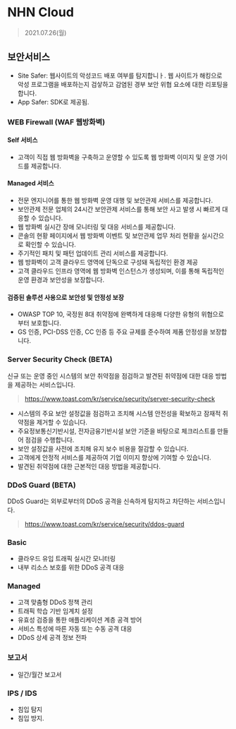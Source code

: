 # NHN Cloud
> 2021.07.26(월)


## 보안서비스 
- Site Safer: 웹사이트의 악성코드 배포 여부를 탐지합니ㅏ. 웹 사이트가 해킹으로 악성 프로그램을 배포하는지 검샇하고 감염된 경부 보안 위협 요소에 대한 리포팅을 합니다. 
- App Safer: SDK로 제공됨.


### WEB Firewall (WAF 웹방화벽)
#### Self 서비스
- 고객이 직접 웹 방화벽을 구축하고 운영할 수 있도록 웹 방화벽 이미지 및 운영 가이드를 제공합니다.
#### Managed 서비스
- 전문 엔지니어를 통한 웹 방화벽 운영 대행 및 보안관제 서비스를 제공합니다.
- 보안관제 전문 업체의 24시간 보안관제 서비스를 통해 보안 사고 발생 시 빠르게 대응할 수 있습니다.
- 웹 방화벽 실시간 장애 모니터링 및 대응 서비스를 제공합니다.
- 콘솔의 현황 페이지에서 웹 방화벽 이벤트 및 보안관제 업무 처리 현황을 실시간으로 확인할 수 있습니다.
- 주기적인 패치 및 패턴 업데이트 관리 서비스를 제공합니다.
- 웹 방화벽이 고객 클라우드 영역에 단독으로 구성돼 독립적인 환경 제공
- 고객 클라우드 인프라 영역에 웹 방화벽 인스턴스가 생성되며, 이를 통해 독립적인 운영 환경과 보안성을 보장합니다.
#### 검증된 솔루션 사용으로 보안성 및 안정성 보장
- OWASP TOP 10, 국정원 8대 취약점에 완벽하게 대응해 다양한 유형의 위협으로부터 보호합니다.
- GS 인증, PCI-DSS 인증, CC 인증 등 주요 규제를 준수하여 제품 안정성을 보장합니다.


### Server Security Check (BETA)
신규 또는 운영 중인 시스템의 보안 취약점을 점검하고 발견된 취약점에 대한 대응 방법을 제공하는 서비스입니다.
> https://www.toast.com/kr/service/security/server-security-check  

- 시스템의 주요 보안 설정값을 점검하고 조치해 시스템 안전성을 확보하고 잠재적 취약점을 제거할 수 있습니다.
- 주요정보통신기반시설, 전자금융기반시설 보안 기준을 바탕으로 체크리스트를 만들어 점검을 수행합니다.
- 보안 설정값을 사전에 조치해 유지 보수 비용을 절감할 수 있습니다.
- 고객에게 안정적 서비스를 제공하여 기업 이미지 향상에 기여할 수 있습니다.
- 발견된 취약점에 대한 근본적인 대응 방법을 제공합니다.


### DDoS Guard (BETA)
DDoS Guard는 외부로부터의 DDoS 공격을 신속하게 탐지하고 차단하는 서비스입니다.
> https://www.toast.com/kr/service/security/ddos-guard

### Basic
- 클라우드 유입 트래픽 실시간 모니터링
- 내부 리소스 보호를 위한 DDoS 공격 대응
### Managed
- 고객 맞춤형 DDoS 정책 관리
- 트래픽 학습 기반 임계치 설정
- 유효성 검증을 통한 애플리케이션 계층 공격 방어
- 서비스 특성에 따른 자동 또는 수동 공격 대응
- DDoS 상세 공격 정보 전파
### 보고서
- 일간/월간 보고서


### IPS / IDS
- 침입 탐지 
- 침입 방지.